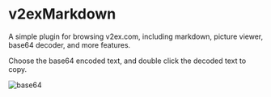 # v2exMarkdown

A simple plugin for browsing v2ex.com, including markdown, picture viewer, base64 decoder, and more features.

Choose the base64 encoded text, and double click the decoded text to copy.

![base64](https://user-images.githubusercontent.com/9510938/58186444-7a244e00-7ce7-11e9-8300-a8ee22954643.gif)
